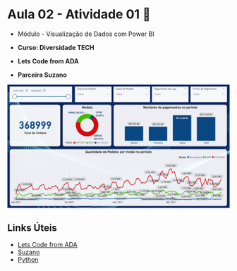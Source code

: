 # Aula 02 - Atividade 01 🚀

* Módulo - Visualização de Dados com Power BI

* **Curso: Diversidade TECH**
* **Lets Code from ADA**
* **Parceira Suzano**

![Atividade](https://github.com/aluipio/ada_power_bi/blob/main/a_04_at_03/Aula_04_Atividade_03.png)

## Links Úteis

- [Lets Code from ADA](https://ada.tech/)
- [Suzano](https://www.suzano.com.br)
- [Python](https://www.python.org)